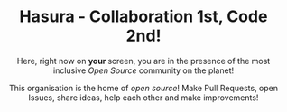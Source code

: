 <div align="center">
    <h1>Hasura - Collaboration 1st, Code 2nd!</h1>
    <p> Here, right now on <b> your </b> screen, you are in the presence of the most inclusive <i> Open Source </i> community on the planet! </p>
    <p> This organisation is the home of <i> open source</i>! Make Pull Requests, open Issues, share ideas, help each other and make improvements!</p>
</div>
